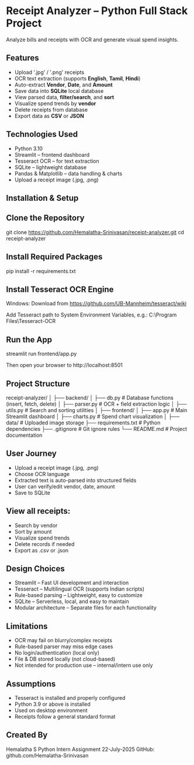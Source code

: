 # Receipt Analyzer – Python Full Stack Project

Analyze bills and receipts with OCR and generate visual spend insights.

## Features

-  Upload '.jpg' / '.png' receipts
-  OCR text extraction (supports **English**, **Tamil**, **Hindi**)
-  Auto-extract **Vendor**, **Date**, and **Amount**
-  Save data into **SQLite** local database
-  View parsed data, **filter/search**, and **sort**
-  Visualize spend trends by **vendor**
-  Delete receipts from database
-  Export data as **CSV** or **JSON**


## Technologies Used

-  Python 3.10
-  Streamlit – frontend dashboard
-  Tesseract OCR – for text extraction
-  SQLite – lightweight database
-  Pandas & Matplotlib – data handling & charts
-  Upload a receipt image (.jpg, .png)

##  Installation & Setup

## Clone the Repository

git clone https://github.com/Hemalatha-Srinivasan/receipt-analyzer.git
cd receipt-analyzer

## Install Required Packages

pip install -r requirements.txt

## Install Tesseract OCR Engine

Windows:
Download from  https://github.com/UB-Mannheim/tesseract/wiki

Add Tesseract path to System Environment Variables, e.g.:
C:\Program Files\Tesseract-OCR

## Run the App
streamlit run frontend/app.py

Then open your browser to http://localhost:8501

## Project Structure

receipt-analyzer/
│
├── backend/
│   ├── db.py           # Database functions (insert, fetch, delete)
│   ├── parser.py       # OCR + field extraction logic
│   ├── utils.py        # Search and sorting utilities
│
├── frontend/
│   ├── app.py          # Main Streamlit dashboard
│   ├── charts.py       # Spend chart visualization
│
├── data/               # Uploaded image storage
├── requirements.txt    # Python dependencies
├── .gitignore          # Git ignore rules
└── README.md           # Project documentation

## User Journey

-  Upload a receipt image (.jpg, .png)
-  Choose OCR language
-  Extracted text is auto-parsed into structured fields
-  User can verify/edit vendor, date, amount
-  Save to SQLite

## View all receipts:
-  Search by vendor
-  Sort by amount
-  Visualize spend trends
-  Delete records if needed
-  Export as .csv or .json

## Design Choices

-  Streamlit – Fast UI development and interaction
-  Tesseract – Multilingual OCR (supports Indian scripts)
-  Rule-based parsing – Lightweight, easy to customize
-  SQLite – Serverless, local, and easy to maintain
- Modular architecture – Separate files for each functionality

## Limitations

-  OCR may fail on blurry/complex receipts
-  Rule-based parser may miss edge cases
-   No login/authentication (local only)
-   File & DB stored locally (not cloud-based)
-   Not intended for production use – internal/intern use only

## Assumptions

-  Tesseract is installed and properly configured
-  Python 3.9 or above is installed
-  Used on desktop environment
-  Receipts follow a general standard format

## Created By
Hemalatha S
Python Intern Assignment 
22-July-2025
GitHub: github.com/Hemalatha-Srinivasan
